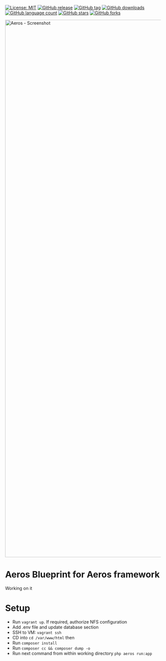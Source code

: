 [![License: MIT](https://img.shields.io/badge/License-MIT-yellow.svg)](https://opensource.org/licenses/MIT)
[![GitHub release](https://img.shields.io/github/release/ralphmoran/aeros-app.svg)](https://github.com/ralphmoran/aeros-app/releases)
[![GitHub tag](https://img.shields.io/github/tag/ralphmoran/aeros-app.svg)](https://github.com/ralphmoran/aeros-app/tags)
[![GitHub downloads](https://img.shields.io/github/downloads/ralphmoran/aeros-app/total.svg)](https://github.com/ralphmoran/aeros-app/releases)
[![GitHub language count](https://img.shields.io/github/languages/count/ralphmoran/aeros-app.svg)](https://github.com/ralphmoran/aeros-app)
[![GitHub stars](https://img.shields.io/github/stars/ralphmoran/aeros-app.svg?style=social)](https://github.com/ralphmoran/aeros-app/stargazers)
[![GitHub forks](https://img.shields.io/github/forks/ralphmoran/aeros-app.svg?style=social)](https://github.com/ralphmoran/aeros-app/network/members)

<img width="1742" alt="Aeros - Screenshot" src="https://github.com/user-attachments/assets/f36f073c-ef26-402c-b715-8e9801c223d9">

# Aeros Blueprint for Aeros framework

Working on it

# Setup

- Run `vagrant up`. If required, authorize NFS configuration
- Add .env file and update database section
- SSH to VM: `vagrant ssh`
- CD into `cd /var/www/html` then
- Run `composer install`
- Run `composer cc && composer dump -o`
- Run next command from within working directory `php aeros run:app`
